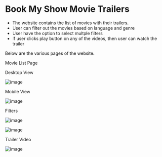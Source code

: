 # Book My Show Movie Trailers

- The website contains the list of movies with their trailers.
- User can filter out the movies based on language and genre
- User have the option to select multple filters
- If user clicks play button on any of the videos, then user can watch the trailer

Below are the various pages of the website.

Movie List Page

Desktop View

![image](https://user-images.githubusercontent.com/75484187/133906829-b8e42fb0-39ed-4d17-82d0-df6a9d6f6c30.png)

Mobile View

![image](https://user-images.githubusercontent.com/75484187/133906291-27b00eef-85f1-4a68-8e95-333917f44cc3.png)

Filters

![image](https://user-images.githubusercontent.com/75484187/133906307-3ecbb4a0-f7e1-4e8b-bb7a-b4fb2cee520a.png)

![image](https://user-images.githubusercontent.com/75484187/133906323-e64aa265-4468-4ee5-b6e4-285e5795e10a.png)

Trailer Video

![image](https://user-images.githubusercontent.com/75484187/133906333-bd43179a-b0d4-49b4-9d59-46a351e9d46f.png)

